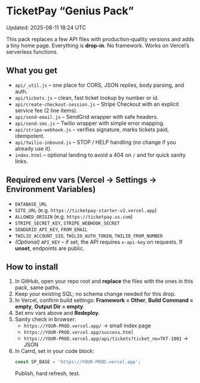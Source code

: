 # TicketPay “Genius Pack”
Updated: 2025-08-11 18:24 UTC

This pack replaces a few API files with production‑quality versions and adds a tiny home page.
Everything is **drop‑in**. No framework. Works on Vercel’s serverless functions.

## What you get
- `api/_util.js` – one place for CORS, JSON replies, body parsing, and auth.
- `api/tickets.js` – clean, fast ticket lookup by number or id.
- `api/create-checkout-session.js` – Stripe Checkout with an explicit service fee (2 line items).
- `api/send-email.js` – SendGrid wrapper with safe headers.
- `api/send-sms.js` – Twilio wrapper with simple error mapping.
- `api/stripe-webhook.js` – verifies signature, marks tickets paid, idempotent.
- `api/twilio-inbound.js` – STOP / HELP handling (no change if you already use it).
- `index.html` – optional landing to avoid a 404 on `/` and for quick sanity links.

## Required env vars (Vercel → Settings → Environment Variables)
- `DATABASE_URL`
- `SITE_URL` (e.g. `https://ticketpay-starter-v2.vercel.app`)
- `ALLOWED_ORIGIN` (e.g. `https://ticketpay.us.com`)
- `STRIPE_SECRET_KEY`, `STRIPE_WEBHOOK_SECRET`
- `SENDGRID_API_KEY`, `FROM_EMAIL`
- `TWILIO_ACCOUNT_SID`, `TWILIO_AUTH_TOKEN`, `TWILIO_FROM_NUMBER`
- *(Optional)* `API_KEY` – if set, the API requires `x-api-key` on requests. If **unset**, endpoints are public.

## How to install
1. In GitHub, open your repo root and **replace** the files with the ones in this pack, same paths.
2. Keep your existing SQL; no schema change needed for this drop.
3. In Vercel, confirm build settings: **Framework = Other**, **Build Command = empty**, **Output Dir = empty**.
4. Set env vars above and **Redeploy**.
5. Sanity check in browser:
   - `https://YOUR-PROD.vercel.app/` → small index page
   - `https://YOUR-PROD.vercel.app/success.html`
   - `https://YOUR-PROD.vercel.app/api/tickets?ticket_no=TKT-1001` → JSON
6. In Carrd, set in your code block:
   ```js
   const SP_BASE = 'https://YOUR-PROD.vercel.app';
   ```
   Publish, hard refresh, test.
